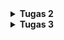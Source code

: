 <details>
<summary><b>Tugas 2</b></summary>

https://daffa-syafitra-tokofootballerjago.pbp.cs.ui.ac.id

1) Implementasi checklist – langkah demi langkah (versi saya)
1. Siapkan environment lokal
python -m venv venv && source venv/bin/activate (Windows: venv\Scripts\activate)
pip install django
2. Buat proyek & app
django-admin startproject config .
python manage.py startapp main
3. Registrasi app & konfigurasi dasar
Tambah "main" ke INSTALLED_APPS di config/settings.py.
Set LANGUAGE_CODE, TIME_ZONE, ALLOWED_HOSTS (tambahkan host PWS).
4. Routing URL
Di config/urls.py, arahkan path ke main.urls (pakai include).
Buat main/urls.py dan mapping path("", views.index, ...).
5. Views + Template (MTV)
Di main/views.py buat view index(request) yang membentuk context (misal nama app, nama, kelas).
Buat folder templates/main/index.html, render variabel dari context.
6. Static & template dirs
Pastikan TEMPLATES[0]['DIRS'] atau pakai struktur templates/.
(Opsional) siapkan STATIC_URL, STATICFILES_DIRS untuk CSS sederhana.
7. Model & migrasi (kalau butuh data)
Definisikan model di main/models.py.
python manage.py makemigrations && python manage.py migrate.
8. Cek lokal
python manage.py runserver → buka http://127.0.0.1:8000/ dan pastikan halaman tampil.
9. Versioning & repo
Inisialisasi git, commit perubahan penting (config, urls, views, templates, model).
10. Deploy ke PWS
Push ke repo yang dikaitkan ke PWS kamu, set ALLOWED_HOSTS ke domain PWS, jalankan collectstatic (jika pakai static), lalu uji URL PWS-mu.

2) bagan yang berisi request client ke web aplikasi berbasis Django
![alt text](<WhatsApp Image 2025-09-10 at 11.26.44_c6514c14.jpg>)

3) Peran settings.py pada proyek Django
settings.py adalah pusat konfigurasi:
1. INSTALLED_APPS (registrasi app), MIDDLEWARE, TEMPLATES, DATABASES.
2. STATIC/MEDIA (asset), ALLOWED_HOSTS/CSRF (keamanan & host deploy), TIME_ZONE/LANGUAGE_CODE.
3. Menyimpan SECRET_KEY dan pengaturan lain yang memengaruhi seluruh proyek.

4) Cara kerja migrasi database di Django
1. Ubah/definisikan model di models.py.
2. Jalankan python manage.py makemigrations → Django membuat berkas migrasi (riwayat skema).
3. Jalankan python manage.py migrate → menerapkan migrasi ke DB.
4. Setiap perubahan model → ulangi langkah 2–3. Riwayat migrasi membuat skema bisa berkembang aman dari waktu ke waktu.

5) Kenapa Django cocok jadi permulaan belajar pengembangan perangkat lunak? 
Open source (gratis & komunitas besar)
Ridiculously fast (cepat untuk dikembangkan)
Fully loaded (fitur bawaan lengkap: ORM, admin, auth, dll.)
Reassuringly secure (banyak proteksi keamanan bawaan)
Exceedingly scalable (siap untuk skala besar)
Incredibly versatile (serbaguna untuk berbagai jenis aplikasi)

6) Feedback untuk asdos
asdosnya udah baik dan sangat membantu saya yg kesusahan di tutorial 1 kemarin
</details>

<details>
<summary><b>Tugas 3</b></summary>

1. Mengapa perlu data delivery
   Agar frontend dan layanan lain bisa memakai data yang sama, memisahkan UI dari logic, memudahkan skalabilitas dan otomasi, serta membuat respons terstruktur yang mudah divalidasi dan di cache
   Di tugas ini aku buat endpoint products json, products xml, dan versi per id

2. XML vs JSON
   JSON lebih ringkas, mudah dipakai di JavaScript dan banyak SDK, tipe datanya langsung sesuai, dan parsing biasanya lebih cepat
   XML tetap berguna jika butuh skema ketat atau dokumen campuran
   Untuk CRUD produk, JSON lebih praktis

3. Fungsi is_valid pada Form Django
   Menjalankan validator, mengonversi tipe, mengisi cleaned data, dan menyiapkan pesan error
   Dipakai sebelum simpan agar data kotor ditolak, aman, dan pengguna dapat umpan balik

4. Mengapa perlu csrf_token pada form
   Server memeriksa token unik di setiap POST
   Tanpa token, permintaan ditolak 403 dan situs rentan CSRF

5. Langkah implementasi yang kulakukan
   – Setup proyek dan app, daftarkan app dan template dasar
   – Model Product berisi name, price, category choices, description, stock, thumbnail, is featured, lalu migrasi
   – ModelForm untuk Product dan halaman tambah produk dengan csrf token
   – View show main untuk identitas dan daftar, create product untuk proses form dengan is valid lalu simpan, show product untuk detail
   – Hapus increment views yang bikin error
   – Routing untuk halaman utama, tambah produk, dan detail
   – Endpoint json dan xml untuk semua produk dan per id
   – Uji tambah produk, pastikan tampil dan endpoint sesuai data di database

6. Asdos sudah membantu banyak di tutorial2

</details>

